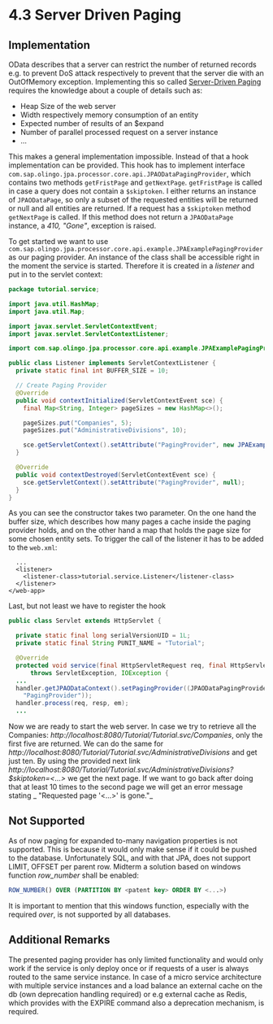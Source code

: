 # 4.3 Server Driven Paging
## Implementation
OData describes that a server can restrict the number of returned records e.g. to prevent DoS attack respectively to prevent that the server die with an OutOfMemory exception. Implementing this so called [Server-Driven Paging](http://docs.oasis-open.org/odata/odata/v4.0/errata02/os/complete/part1-protocol/odata-v4.0-errata02-os-part1-protocol-complete.html#_Toc406398310) requires the knowledge about a couple of details such as:

- Heap Size of the web server
- Width respectively memory consumption of an entity
- Expected number of results of an $expand
- Number of parallel processed request on a server instance
- ...

This makes a general implementation impossible. Instead of that a hook implementation can be provided. This hook has to implement interface `com.sap.olingo.jpa.processor.core.api.JPAODataPagingProvider`, which contains two methods `getFristPage` and `getNextPage`. `getFristPage` is called in case a query does not contain a `$skiptoken`. I either returns an instance of `JPAODataPage`, so only a subset of the requested entities will be returned or null and all entities are returned. If a request has a `$skiptoken` method `getNextPage` is called. If this method does not return a `JPAODataPage` instance, a _410, "Gone"_, exception is raised.

To get started we want to use `com.sap.olingo.jpa.processor.core.api.example.JPAExamplePagingProvider` as our paging provider. An instance of the class shall be accessible right in the moment the service is started. Therefore it is created in a _listener_ and put in to the servlet context:

```Java
package tutorial.service;

import java.util.HashMap;
import java.util.Map;

import javax.servlet.ServletContextEvent;
import javax.servlet.ServletContextListener;

import com.sap.olingo.jpa.processor.core.api.example.JPAExamplePagingProvider;

public class Listener implements ServletContextListener {
  private static final int BUFFER_SIZE = 10;

  // Create Paging Provider
  @Override
  public void contextInitialized(ServletContextEvent sce) {
    final Map<String, Integer> pageSizes = new HashMap<>();

    pageSizes.put("Companies", 5);
    pageSizes.put("AdministrativeDivisions", 10);

    sce.getServletContext().setAttribute("PagingProvider", new JPAExamplePagingProvider(pageSizes, BUFFER_SIZE));
  }

  @Override
  public void contextDestroyed(ServletContextEvent sce) {
    sce.getServletContext().setAttribute("PagingProvider", null);
  }
}
```
As you can see the constructor takes two parameter. On the one hand the buffer size, which describes how many pages a cache inside the paging provider holds, and on the other hand a map that holds the page size for some chosen entity sets. To trigger the call of the listener it has to be added to the `web.xml`:

```
  ...
  <listener>
    <listener-class>tutorial.service.Listener</listener-class>
  </listener>
</web-app>
```
Last, but not least we have to register the hook

```Java
public class Servlet extends HttpServlet {

  private static final long serialVersionUID = 1L;
  private static final String PUNIT_NAME = "Tutorial";

  @Override
  protected void service(final HttpServletRequest req, final HttpServletResponse resp)
      throws ServletException, IOException {
  ...
  handler.getJPAODataContext().setPagingProvider((JPAODataPagingProvider) getServletContext().getAttribute(
    "PagingProvider"));
  handler.process(req, resp, em);  
  ...  
```
Now we are ready to start the web server.
In case we try to retrieve all the Companies: _http://localhost:8080/Tutorial/Tutorial.svc/Companies_, only the first five are returned. We can do the same for _http://localhost:8080/Tutorial/Tutorial.svc/AdministrativeDivisions_ and get just ten. By using the provided next link _http://localhost:8080/Tutorial/Tutorial.svc/AdministrativeDivisions?$skiptoken=<...>_ we get the next page. If we want to go back after doing that at least 10 times to the second page we will get an error message stating _	"Requested page '<...>' is gone."_

## Not Supported
As of now paging for expanded to-many navigation properties is not supported. This is because it would only make sense if it could be pushed to the database. Unfortunately SQL, and with that JPA, does not support LIMIT, OFFSET per parent row. Midterm a solution based on windows function _row_number_ shall be enabled:

```SQL
ROW_NUMBER() OVER (PARTITION BY <patent key> ORDER BY <...>)
```

It is important to mention that this windows function, especially with the required _over_, is not supported by all databases.

## Additional Remarks
The presented paging provider has only limited functionality and would only work if the service is only deploy once or if requests of a user is always routed to the same service instance. In case of a micro service architecture with multiple service instances and a load balance an external cache on the db (own deprecation handling required) or e.g external cache as Redis, which provides with the EXPIRE command also a deprecation mechanism, is required.
